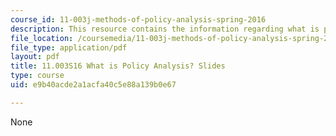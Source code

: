 ```yaml
---
course_id: 11-003j-methods-of-policy-analysis-spring-2016
description: This resource contains the information regarding what is policy analysis?
file_location: /coursemedia/11-003j-methods-of-policy-analysis-spring-2016/e9b40acde2a1acfa40c5e88a139b0e67_MIT11_003JS16_Policy.pdf
file_type: application/pdf
layout: pdf
title: 11.003S16 What is Policy Analysis? Slides
type: course
uid: e9b40acde2a1acfa40c5e88a139b0e67

---
```

None